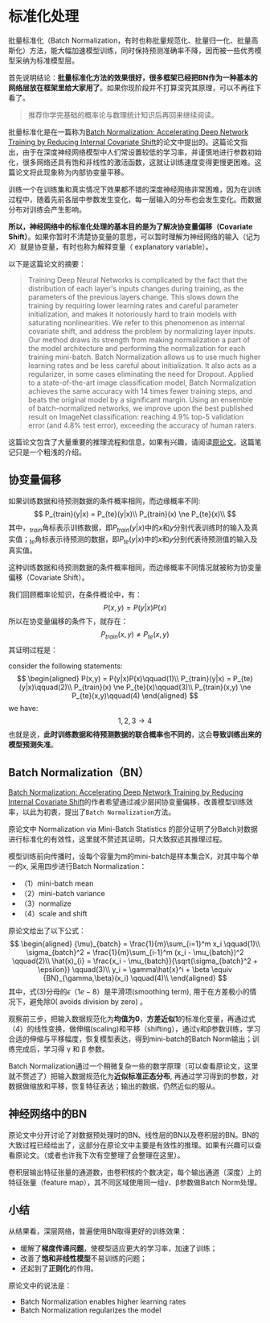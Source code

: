 # 标准化处理

批量标准化（Batch Normalization，有时也称批量规范化、批量归一化、批量高斯化）方法，能大幅加速模型训练，同时保持预测准确率不降，因而被一些优秀模型采纳为标准模型层。

首先说明结论：**批量标准化方法的效果很好，很多框架已经把BN作为一种基本的网络层放在框架里给大家用了**。如果你现阶段并不打算深究其原理，可以不再往下看了。

> 推荐你学完基础的概率论与数理统计知识后再回来继续阅读。

批量标准化是在一篇称为[Batch Normalization: Accelerating Deep Network Training by Reducing Internal Covariate Shift](https://arxiv.org/abs/1502.03167)的论文中提出的。这篇论文指出，由于在深度神经网络模型中人们常设置较低的学习率，并谨慎地进行参数初始化，很多网络还具有饱和非线性的激活函数，这就让训练速度变得更慢更困难。这篇论文将此现象称为内部协变量平移。

训练一个在训练集和真实情况下效果都不错的深度神经网络非常困难，因为在训练过程中，随着先前各层中参数发生变化，每一层输入的分布也会发生变化。而数据分布对训练会产生影响。

**所以，神经网络中的标准化处理的基本目的是为了解决协变量偏移（**Covariate Shift**）**。如果你暂时不清楚协变量的意思，可以暂时理解为神经网络的输入（记为$X$）就是协变量，有时也称为解释变量（ explanatory variable）。

以下是这篇论文的摘要：

> Training Deep Neural Networks is complicated by the fact that the distribution of each layer's inputs changes during training, as the parameters of the previous layers change. This slows down the training by requiring lower learning rates and careful parameter initialization, and makes it notoriously hard to train models with saturating nonlinearities. We refer to this phenomenon as internal covariate shift, and address the problem by normalizing layer inputs. Our method draws its strength from making normalization a part of the model architecture and performing the normalization for each training mini-batch. Batch Normalization allows us to use much higher learning rates and be less careful about initialization. It also acts as a regularizer, in some cases eliminating the need for Dropout. Applied to a state-of-the-art image classification model, Batch Normalization achieves the same accuracy with 14 times fewer training steps, and beats the original model by a significant margin. Using an ensemble of batch-normalized networks, we improve upon the best published result on ImageNet classification: reaching 4.9% top-5 validation error (and 4.8% test error), exceeding the accuracy of human raters.

这篇论文包含了大量重要的推理流程和信息，如果有兴趣，请阅读[原论文](https://arxiv.org/abs/1502.03167)。这篇笔记只是一个粗浅的介绍。

## 协变量偏移

如果训练数据和待预测数据的条件概率相同，而边缘概率不同:
$$
P_{train}(y|x) = P_{te}(y|x)\\
P_{train}(x) \ne P_{te}(x)\\
$$
其中，${}_{train}$角标表示训练数据，即$P_{train}(y|x)$中的$x$和$y$分别代表训练时的输入及真实值；${}_{te}$角标表示待预测的数据，即$P_{te}(y|x)$中的$x$和$y$分别代表待预测值的输入及真实值。

这种训练数据和待预测数据的条件概率相同，而边缘概率不同情况就被称为协变量偏移（Covariate Shift）。

我们回顾概率论知识，在条件概论中，有：
$$
P(x,y) = P(y|x)P(x)
$$
所以在协变量偏移的条件下，就存在：
$$
P_{train}(x,y) \ne P_{te}(x,y)
$$
其证明过程是：

consider the following statements:
$$
\begin{aligned}
P(x,y) = P(y|x)P(x)\qquad(1)\\
P_{train}(y|x) = P_{te}(y|x)\qquad(2)\\
P_{train}(x) \ne P_{te}(x)\qquad(3)\\
P_{train}(x,y) \ne P_{te}(x,y)\qquad(4)
\end{aligned}
$$
we have:
$$
1,2,3\rightarrow 4
$$
也就是说，**此时训练数据和待预测数据的联合概率也不同的**，这会**导致训练出来的模型预测失准**。

## Batch Normalization（BN）

[Batch Normalization: Accelerating Deep Network Training by Reducing Internal Covariate Shift](https://arxiv.org/abs/1502.03167)的作者希望通过减少层间协变量偏移，改善模型训练效率，以此为初衷，提出了`Batch Normalization`方法。

原论文中 Normalization via Mini-Batch Statistics 的部分证明了分Batch对数据进行标准化的有效性，这里就不赘述其证明，只大致叙述其推理过程。

模型训练前向传播时，设每个容量为m的mini-batch是样本集合X，对其中每个单一的$x$, 采用四步进行Batch Normalization：

- （1）mini-batch mean
- （2）mini-batch variance
- （3）normalize
- （4）scale and shift

原论文给出了以下公式：
$$
\begin{aligned}
{\mu}_{batch} = \frac{1}{m}\sum_{i=1}^m x_i \qquad(1)\\
\sigma_{batch}^2 = \frac{1}{m}\sum_{i-1}^m (x_i - \mu_{batch})^2 \qquad(2)\\
\hat(x)_{i} = \frac{x_i - \mu_{batch}}{\sqrt{\sigma_{batch}^2 + \epsilon}} \qquad(3)\\
y_i = \gamma\hat{x}^i + \beta \equiv {BN}_{\gamma,\beta}(x_i) \qquad(4)\\
\end{aligned}
$$
其中，式(3)分母的$\epsilon$（$1e-8$）是平滑项(smoothing term), 用于在方差极小的情况下，避免除0( avoids division by zero) 。

观察前三步，把输入数据规范化为**均值为0**，**方差近似1**的标准化变量，再通过式（4）的线性变换，做伸缩(scaling)和平移（shifting），通过γ和β参数训练，学习合适的伸缩与平移幅度，恢复模型表达，得到mini-batch的Batch Norm输出；训练完成后，学习得 γ 和 β 参数。

Batch Normalization通过一个稍微复杂一些的数学原理（可以查看原论文，这里就不赘述了）把输入数据规范化为**近似标准正态分布**, 再通过学习得到的参数，对数据做缩放和平移，恢复特征表达；输出的数据，仍然近似的服从。



## 神经网络中的BN

原论文中分开讨论了对数据预处理时的BN、线性层的BN以及卷积层的BN。BN的大致过程已经给出了，这部分在原论文中主要是有效性的推理。如果有兴趣可以查看原论文。（或者也许我下次有空整理了会整理在这里）。

卷积层输出特征张量的通道数，由卷积核的个数决定，每个输出通道（深度）上的特征张量（feature map），其不同区域使用同一组γ、β参数做Batch Norm处理。

## 小结

从结果看，深层网络，普遍使用BN取得更好的训练效果：

- 缓解了**梯度传递问题**，使模型适应更大的学习率，加速了训练；
- 改善了**饱和非线性模型**不易训练的问题；
- 还起到了**正则化**的作用。

原论文中的说法是：

- Batch Normalization enables higher learning rates
- Batch Normalization regularizes the model